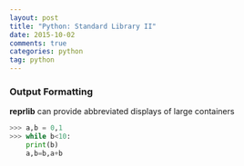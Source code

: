 ```yaml
---
layout: post
title: "Python: Standard Library II"
date: 2015-10-02
comments: true
categories: python
tag: python
---
```



### Output Formatting

**reprlib** can provide abbreviated displays of large containers

``` python
>>> a,b = 0,1
>>> while b<10:
    print(b)
    a,b=b,a+b
``` 

<!-- more -->
